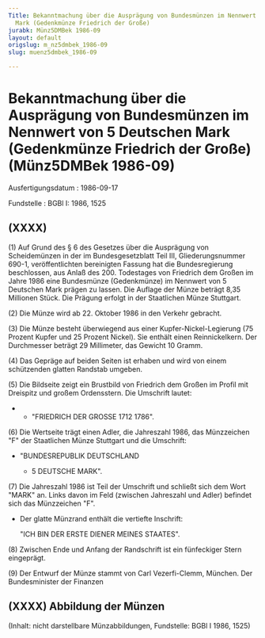 ```yaml
---
Title: Bekanntmachung über die Ausprägung von Bundesmünzen im Nennwert von 5 Deutschen
  Mark (Gedenkmünze Friedrich der Große)
jurabk: Münz5DMBek 1986-09
layout: default
origslug: m_nz5dmbek_1986-09
slug: muenz5dmbek_1986-09

---
```


# Bekanntmachung über die Ausprägung von Bundesmünzen im Nennwert von 5 Deutschen Mark (Gedenkmünze Friedrich der Große) (Münz5DMBek 1986-09)

Ausfertigungsdatum
:   1986-09-17

Fundstelle
:   BGBl I: 1986, 1525

## (XXXX)

(1) Auf Grund des § 6 des Gesetzes über die Ausprägung von
Scheidemünzen in der im Bundesgesetzblatt Teil III, Gliederungsnummer
690-1, veröffentlichten bereinigten Fassung hat die Bundesregierung
beschlossen, aus Anlaß des 200. Todestages von Friedrich dem Großen im
Jahre 1986 eine Bundesmünze (Gedenkmünze) im Nennwert von 5 Deutschen
Mark prägen zu lassen. Die Auflage der Münze beträgt 8,35 Millionen
Stück. Die Prägung erfolgt in der Staatlichen Münze Stuttgart.

(2) Die Münze wird ab 22. Oktober 1986 in den Verkehr gebracht.

(3) Die Münze besteht überwiegend aus einer Kupfer-Nickel-Legierung
(75 Prozent Kupfer und 25 Prozent Nickel). Sie enthält einen
Reinnickelkern. Der Durchmesser beträgt 29 Millimeter, das Gewicht 10
Gramm.

(4) Das Gepräge auf beiden Seiten ist erhaben und wird von einem
schützenden glatten Randstab umgeben.

(5) Die Bildseite zeigt ein Brustbild von Friedrich dem Großen im
Profil mit Dreispitz und großem Ordensstern.
Die Umschrift lautet:

*    *   "FRIEDRICH DER GROSSE 1712 1786".




(6) Die Wertseite trägt einen Adler, die Jahreszahl 1986, das
Münzzeichen "F" der Staatlichen Münze Stuttgart und die Umschrift:

*   "BUNDESREPUBLIK DEUTSCHLAND

    *   5 DEUTSCHE MARK".







(7) Die Jahreszahl 1986 ist Teil der Umschrift und schließt sich dem
Wort
"MARK"              an. Links davon im Feld (zwischen Jahreszahl und
Adler) befindet sich das Münzzeichen "F".

*   Der glatte Münzrand enthält die vertiefte Inschrift:

    "ICH BIN DER ERSTE DIENER MEINES STAATES".




(8) Zwischen Ende und Anfang der Randschrift ist ein fünfeckiger Stern
eingeprägt.

(9) Der Entwurf der Münze stammt von Carl Vezerfi-Clemm, München.
Der Bundesminister der Finanzen

## (XXXX) Abbildung der Münzen

(Inhalt: nicht darstellbare Münzabbildungen,
Fundstelle: BGBl I 1986, 1525)

